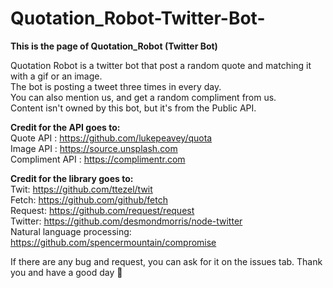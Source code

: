 # Quotation_Robot-Twitter-Bot-
<b>This is the page of Quotation_Robot (Twitter Bot)</b>

Quotation Robot is a twitter bot that post a random quote and matching it with a gif or an image. <br>
The bot is posting a tweet three times in every day. <br>
You can also mention us, and get a random compliment from us. <br>
Content isn't owned by this bot, but it's from the Public API. <br>

<b>Credit for the API goes to:</b> <br>
Quote API : https://github.com/lukepeavey/quota <br>
Image API : https://source.unsplash.com <br>
Compliment API : https://complimentr.com <br>

<b>Credit for the library goes to:</b> <br>
Twit: https://github.com/ttezel/twit <br>
Fetch: https://github.com/github/fetch <br>
Request: https://github.com/request/request <br>
Twitter: https://github.com/desmondmorris/node-twitter <br>
Natural language processing: https://github.com/spencermountain/compromise 

If there are any bug and request, you can ask for it on the issues tab. Thank you and have a good day 🙏
